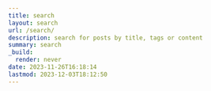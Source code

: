 ```yaml
---
title: search
layout: search
url: /search/
description: search for posts by title, tags or content
summary: search
_build:
  render: never
date: 2023-11-26T16:18:14
lastmod: 2023-12-03T18:12:50
---
```

